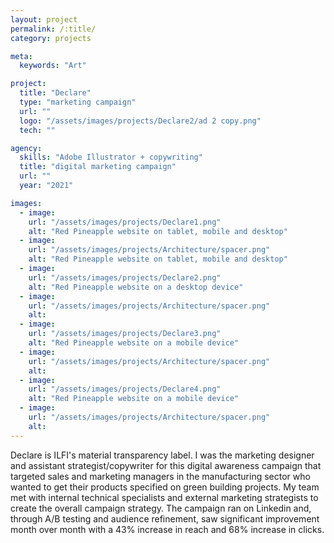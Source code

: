 ```yaml
---
layout: project
permalink: /:title/
category: projects

meta:
  keywords: "Art"

project:
  title: "Declare"
  type: "marketing campaign"
  url: ""
  logo: "/assets/images/projects/Declare2/ad 2 copy.png"
  tech: ""

agency:
  skills: "Adobe Illustrator + copywriting"
  title: "digital marketing campaign"
  url: ""
  year: "2021"

images:
  - image:
    url: "/assets/images/projects/Declare1.png"
    alt: "Red Pineapple website on tablet, mobile and desktop"  
  - image:
    url: "/assets/images/projects/Architecture/spacer.png"
    alt: "Red Pineapple website on tablet, mobile and desktop"
  - image:
    url: "/assets/images/projects/Declare2.png"
    alt: "Red Pineapple website on a desktop device"
  - image:
    url: "/assets/images/projects/Architecture/spacer.png"
    alt: 
  - image:
    url: "/assets/images/projects/Declare3.png"
    alt: "Red Pineapple website on a mobile device"
  - image:
    url: "/assets/images/projects/Architecture/spacer.png"
    alt: 
  - image:
    url: "/assets/images/projects/Declare4.png"
    alt: "Red Pineapple website on a mobile device"
  - image:
    url: "/assets/images/projects/Architecture/spacer.png"
    alt:           
---
```

<p>Declare is ILFI's material transparency label. I was the marketing designer and assistant strategist/copywriter for this digital awareness campaign that targeted sales and marketing managers in the manufacturing sector who wanted to get their products specified on green building projects. My team met with internal technical specialists and external marketing strategists to create the overall campaign strategy. The campaign ran on Linkedin and, through A/B testing and audience refinement, saw significant improvement month over month with a 43% increase in reach and 68% increase in clicks.</p>